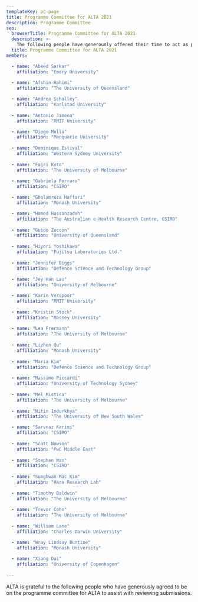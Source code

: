 ```yaml
---
templateKey: pc-page
title: Programme Committee for ALTA 2021
description: Programme Committee
seo:
  browserTitle: Programme Committee for ALTA 2021
  description: >-
    The following people have generously offered their time to act as programme committee members for ALTA
  title: Programme Committee for ALTA 2021
members:

  - name: "Abeed Sarkar"
    affiliation: "Emory University"
    
  - name: "Afshin Rahimi"
    affiliation: "The University of Queensland"

  - name: "Andrea Schalley"
    affiliation: "Karlstad University"
    
  - name: "Antonio Jimeno"
    affiliation: "RMIT University"

  - name: "Diego Molla"
    affiliation: "Macquarie University"
  
  - name: "Dominique Estival"
    affiliation: "Western Sydney University"
  
  - name: "Fajri Koto"
    affiliation: "The University of Melbourne"
  
  - name: "Gabriela Ferraro"
    affiliation: "CSIRO"

  - name: "Gholamreza Haffari"
    affiliation: "Monash University"

  - name: "Hamed Hassanzadeh"
    affiliation: "The Australian e-Health Research Centre, CSIRO"
  
  - name: "Guido Zuccon"
    affiliation: "University of Queensland"
    
  - name: "Hiyori Yoshikawa"
    affiliation: "Fujitsu Laboratories Ltd."
    
  - name: "Jennifer Biggs"
    affiliation: "Defence Science and Technology Group"
    
  - name: "Jey Han Lau"
    affiliation: "University of Melbourne"

  - name: "Karin Verspoor"
    affiliation: "RMIT University"
    
  - name: "Kristin Stock"
    affiliation: "Massey University"
    
  - name: "Lea Frermann"
    affiliation: "The University of Melbourne"
    
  - name: "Lizhen Qu"
    affiliation: "Monash University"
    
  - name: "Maria Kim"
    affiliation: "Defence Science and Technology Group"
    
  - name: "Massimo Piccardi"
    affiliation: "University of Technology Sydney"
    
  - name: "Mel Mistica"
    affiliation: "The University of Melbourne"
    
  - name: "Nitin Indurkhya"
    affiliation: "The University of New South Wales"

  - name: "Sarvnaz Karimi"
    affiliation: "CSIRO"
    
  - name: "Scott Nowson"
    affiliation: "PwC Middle East"
    
  - name: "Stephen Wan"
    affiliation: "CSIRO"
    
  - name: "Sunghwan Mac Kim"
    affiliation: "Hara Research Lab"
    
  - name: "Timothy Baldwin"
    affiliation: "The University of Melbourne"
    
  - name: "Trevor Cohn"
    affiliation: "The University of Melbourne"
  
  - name: "William Lane"
    affiliation: "Charles Darwin University"

  - name: "Wray Lindsay Buntine"
    affiliation: "Monash University"
    
  - name: "Xiang Dai"
    affiliation: "University of Copenhagen"
 
---
```


ALTA is grateful to the following people who have generously agreed to be on the programme committee for ALTA to assist with reviewing submissions.
